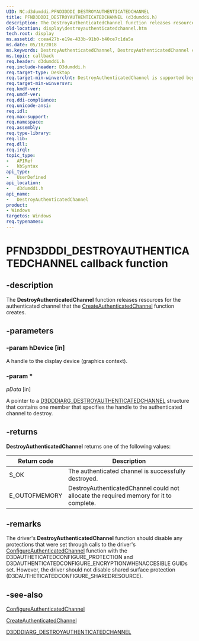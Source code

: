 ```yaml
---
UID: NC:d3dumddi.PFND3DDDI_DESTROYAUTHENTICATEDCHANNEL
title: PFND3DDDI_DESTROYAUTHENTICATEDCHANNEL (d3dumddi.h)
description: The DestroyAuthenticatedChannel function releases resources for the authenticated channel that the CreateAuthenticatedChannel function creates.
old-location: display\destroyauthenticatedchannel.htm
tech.root: display
ms.assetid: ccea427b-e19e-433b-91b0-b40ce7c1da5a
ms.date: 05/10/2018
ms.keywords: DestroyAuthenticatedChannel, DestroyAuthenticatedChannel callback function [Display Devices], PFND3DDDI_DESTROYAUTHENTICATEDCHANNEL, PFND3DDDI_DESTROYAUTHENTICATEDCHANNEL callback, UserModeDisplayDriver_Functions_94df7fa0-966d-45e3-81b7-bae1f6ebac64.xml, d3dumddi/DestroyAuthenticatedChannel, display.destroyauthenticatedchannel
ms.topic: callback
req.header: d3dumddi.h
req.include-header: D3dumddi.h
req.target-type: Desktop
req.target-min-winverclnt: DestroyAuthenticatedChannel is supported beginning with the Windows 7 operating system.
req.target-min-winversvr: 
req.kmdf-ver: 
req.umdf-ver: 
req.ddi-compliance: 
req.unicode-ansi: 
req.idl: 
req.max-support: 
req.namespace: 
req.assembly: 
req.type-library: 
req.lib: 
req.dll: 
req.irql: 
topic_type:
-	APIRef
-	kbSyntax
api_type:
-	UserDefined
api_location:
-	d3dumddi.h
api_name:
-	DestroyAuthenticatedChannel
product:
- Windows
targetos: Windows
req.typenames: 
---
```


# PFND3DDDI_DESTROYAUTHENTICATEDCHANNEL callback function


## -description


The <b>DestroyAuthenticatedChannel</b> function releases resources for the authenticated channel that the <a href="https://msdn.microsoft.com/0a565bff-fc6f-41c1-a6fd-3a82dd0d7889">CreateAuthenticatedChannel</a> function creates. 


## -parameters




### -param hDevice [in]

A handle to the display device (graphics context).


### -param *








*pData* [in]

A pointer to a <a href="https://msdn.microsoft.com/library/windows/hardware/ff543022">D3DDDIARG_DESTROYAUTHENTICATEDCHANNEL</a> structure that contains one member that specifies the handle to the authenticated channel to destroy. 


## -returns



<b>DestroyAuthenticatedChannel</b> returns one of the following values:

|Return code|Description|
|--- |--- |
|S_OK|The authenticated channel is successfully destroyed.|
|E_OUTOFMEMORY|DestroyAuthenticatedChannel could not allocate the required memory for it to complete.|


## -remarks



The driver's <b>DestroyAuthenticatedChannel</b> function should disable any protections that were set through calls to the driver's <a href="https://msdn.microsoft.com/95485e96-fa4f-4c88-b88b-97b79f507abd">ConfigureAuthenticatedChannel</a> function with the D3DAUTHETICATEDCONFIGURE_PROTECTION and D3DAUTHENTICATEDCONFIGURE_ENCRYPTIONWHENACCESIBLE GUIDs set. However, the driver should not disable shared surface protection (D3DAUTHETICATEDCONFIGURE_SHAREDRESOURCE).




## -see-also




<a href="https://msdn.microsoft.com/95485e96-fa4f-4c88-b88b-97b79f507abd">ConfigureAuthenticatedChannel</a>



<a href="https://msdn.microsoft.com/0a565bff-fc6f-41c1-a6fd-3a82dd0d7889">CreateAuthenticatedChannel</a>



<a href="https://msdn.microsoft.com/library/windows/hardware/ff543022">D3DDDIARG_DESTROYAUTHENTICATEDCHANNEL</a>
 

 


